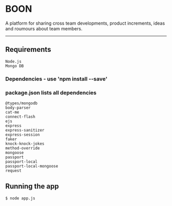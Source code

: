 # BOON

A platform for sharing cross team developments, product increments, ideas and roumours about team members.

---
## Requirements

	Node.js
	Mongo DB

### Dependencies - use 'npm install <package> --save'
### package.json lists all dependencies
	
	@types/mongodb
	body-parser 
	cat-me
	connect-flash
	ejs
	express
	express-sanitizer
	express-session
	faker
	knock-knock-jokes
	method-override
	mongoose
	passport
	passport-local
	passport-local-mongoose
	request 


## Running the app

	$ node app.js